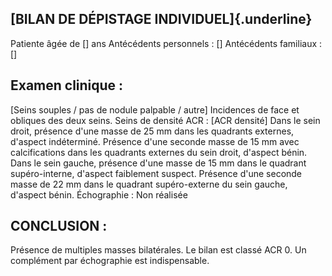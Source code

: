 ## [BILAN DE DÉPISTAGE INDIVIDUEL]{.underline}
Patiente âgée de [] ans
Antécédents personnels : []
Antécédents familiaux : []

## Examen clinique :
[Seins souples / pas de nodule palpable / autre]
Incidences de face et obliques des deux seins.
Seins de densité ACR : [ACR densité]
Dans le sein droit, présence d'une masse de 25 mm dans les quadrants externes, d'aspect indéterminé.
Présence d'une seconde masse de 15 mm avec calcifications dans les quadrants externes du sein droit, d'aspect bénin.
Dans le sein gauche, présence d'une masse de 15 mm dans le quadrant supéro-interne, d'aspect faiblement suspect.
Présence d'une seconde masse de 22 mm dans le quadrant supéro-externe du sein gauche, d'aspect bénin.
Échographie : Non réalisée

## CONCLUSION :
Présence de multiples masses bilatérales. Le bilan est classé ACR 0.
Un complément par échographie est indispensable.
